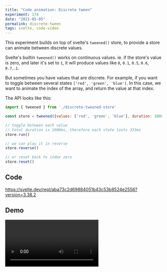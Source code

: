 ```yaml
---
title: "Code animation: Discrete tween"
experiment: 174
date: "2021-05-05"
permalink: discrete-tween
tags: svelte, code-video
---
```


This experiment builds on top of svelte's `tweened()` store, to provide a store can animate between discrete values.

Svelte's builtin `tweened()` works on continuous values. ie. if the store's value is zero, and later it's set to `1`, it will produce values like `0`, `0.1`, `0.5`, `0.6`, `0.7`...`1`.

But sometimes you have values that are discrete. For example, if you want to toggle between several states `['red', 'green', 'blue']`. In this case, we want to animate the index of the array, and return the value at that index.

The API looks like this:

```javascript
import { tweened } from './discrete-tweened-store'

const store = tweened({values: ['red', 'green', 'blue'], duration: 1000})

// toggle between each value
// total duration is 1000ms, therefore each state lasts 333ms
store.run()

// we can play it in reverse
store.reverse()

// or reset back to index zero
store.reset()
```

## Code

https://svelte.dev/repl/aba73c2d69884051b43c53b8524e2556?version=3.38.2

## Demo

<video controls src="https://res.cloudinary.com/dzwnkx0mk/video/upload/v1620265969/1000experiments.dev/discrete-tween_pkw98y.mp4"/>

## Notes

- Maybe an abstraction can be created on top of this, like "an array of tweens", so you can run a set of operations on many tweens at once.
- Another way to accomplish this, may be by making a custom interpolator function.
